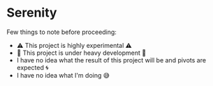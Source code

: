 # Serenity

Few things to note before proceeding:

- ⚠️ This project is highly experimental ⚠️
- 🚧 This project is under heavy development 🚧
- I have no idea what the result of this project will be and pivots are expected 🌀
- I have no idea what I'm doing 😅
